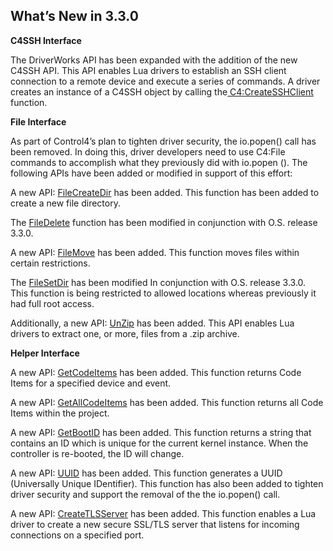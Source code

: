 
## What’s New in 3.3.0


**C4SSH Interface**

The DriverWorks API has been expanded with the addition of the new C4SSH API. This API enables Lua drivers to establish an SSH client connection to a remote device and execute a series of commands. A driver creates an instance of a C4SSH object by calling the[ C4:CreateSSHClient][1] function.



**File Interface**

As part of Control4’s plan to tighten driver security, the io.popen() call has been removed. In doing this, driver developers need to use C4:File commands to accomplish what they previously did with io.popen (). The following APIs have been added or modified in support of this effort:

A new API: [FileCreateDir][2] has been added. This function has been added to create a new file directory. 

The [FileDelete][3] function has been modified in conjunction with O.S. release 3.3.0.  

A new API: [FileMove][4] has been added. This function moves files within certain restrictions.  

The [FileSetDir][5] has been modified In conjunction with O.S. release 3.3.0. This function is being restricted to allowed locations whereas previously it had full root access.

Additionally, a new API: [UnZip][6] has been added. This API enables Lua drivers to extract one, or more, files from a .zip archive.



**Helper Interface**

A new API: [GetCodeItems][7] has been added. This function returns Code Items for a specified device and event.

A new API: [GetAllCodeItems][8] has been added. This function returns all Code Items within the project.

A new API: [GetBootID][9] has been added. This function returns a string that contains an ID which is unique for the current kernel instance.  When the controller is re-booted, the ID will change.

A new API: [UUID][10] has been added. This function generates a UUID (Universally Unique IDentifier). This function has also been added to tighten driver security and support the removal of the the io.popen() call.

A new API: [CreateTLSServer][11] has been added. This function enables a Lua driver to create a new secure SSL/TLS server that listens for incoming connections on a specified port.

[1]:	https://snap-one.github.io/docs-driverworks-api/#createsshclient
[2]:	https://snap-one.github.io/docs-driverworks-api/#filecreatedir
[3]:	https://snap-one.github.io/docs-driverworks-api/#filedelete
[4]:	https://snap-one.github.io/docs-driverworks-api/#filemove
[5]:	https://snap-one.github.io/docs-driverworks-api/#filesetdir
[6]:	https://snap-one.github.io/docs-driverworks-api/#unzip
[7]:	https://snap-one.github.io/docs-driverworks-api/#getcodeitems
[8]:	https://snap-one.github.io/docs-driverworks-api/#getallcodeitems
[9]:	https://snap-one.github.io/docs-driverworks-api/#getbootid
[10]:	https://snap-one.github.io/docs-driverworks-api/#uuid
[11]:	https://snap-one.github.io/docs-driverworks-api/#createtlsserver